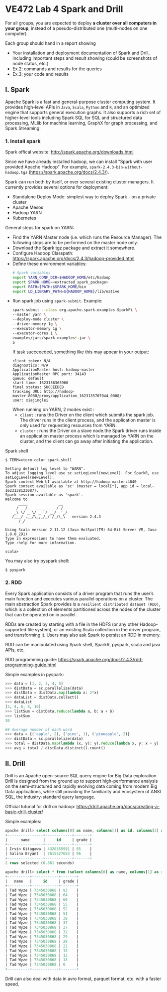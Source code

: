 # VE472 Lab 4 Spark and Drill

For all groups, you are expected to deploy **a cluster over all computers in your group**, instead of a pseudo-distributed one (multi-nodes on one computer). 

Each group should hand in a report showing 
- Your installation and deployment documentation of Spark and Drill, including important steps and result showing (could be screenshots of node status, etc.)
- Ex.2: commands and results for the queries
- Ex.3: your code and results

## I. Spark
Apache Spark is a fast and general-purpose cluster computing system. It provides high-level APIs in `Java`, `Scala`, `Python` and `R`, and an optimized engine that supports general execution graphs. It also supports a rich set of higher-level tools including Spark SQL for SQL and structured data processing, MLlib for machine learning, GraphX for graph processing, and Spark Streaming.
  
### 1. Install spark
Spark offical website: http://spark.apache.org/downloads.html

Since we have already installed hadoop, we can install "Spark with user provided Apache Hadoop". For example, `spark-2.4.3-bin-without-hadoop.tgz` (https://spark.apache.org/docs/2.4.3/).

 Spark can run both by itself, or over several existing cluster managers. It currently provides several options for deployment:

- Standalone Deploy Mode: simplest way to deploy Spark - on a private cluster
- Apache Mesos
- Hadoop YARN
- Kubernetes

General steps for spark on YARN:
-  Find the YARN Master node (i.e. which runs the Resource Manager). The following steps are to be performed on the master node only.
-  Download the Spark tgz package and extract it somewhere.
-  Configure Hadoop Classpath: https://spark.apache.org/docs/2.4.3/hadoop-provided.html
-  Define these environment variables:
    ```bash
    # Spark variables
    export YARN_CONF_DIR=$HADOOP_HOME/etc/hadoop
    export SPARK_HOME=<extracted_spark_package>
    export PATH=$PATH:$SPARK_HOME/bin
    export LD_LIBRARY_PATH=${HADOOP_HOME}/lib/native
    ```
- Run spark job using `spark-submit`. Example:
    ```bash
    spark-submit --class org.apache.spark.examples.SparkPi \
    --master yarn \
    --deploy-mode cluster \
    --driver-memory 1g \
    --executor-memory 1g \
    --executor-cores 1 \
    examples/jars/spark-examples*.jar \
    5
    ```
    If task succeeeded, something like this may appear in your output:
    ```
    client token: N/A
    diagnostics: N/A
    ApplicationMaster host: hadoop-master
    ApplicationMaster RPC port: 34143
    queue: default
    start time: 1623136363960
    final status: SUCCEEDED
    tracking URL: http://hadoop-master:8088/proxy/application_1623135707044_0008/
	user: xiejinglei
    ```
    When running on YARN, 2 modes exist :
    - `client` : runs the Driver on the client which submits the spark job. The driver runs in the client process, and the application master is only used for requesting resources from YARN.
    - `cluster` : runs the Driver on a slave node.the Spark driver runs inside an application master process which is managed by YARN on the cluster, and the client can go away after initiating the application.


Spark shell
```
$ TERM=xterm-color spark-shell
```
```
Setting default log level to "WARN".
To adjust logging level use sc.setLogLevel(newLevel). For SparkR, use setLogLevel(newLevel).
Spark context Web UI available at http://hadoop-master:4040
Spark context available as 'sc' (master = local[*], app id = local-1623138123087).
Spark session available as 'spark'.
Welcome to
      ____              __
     / __/__  ___ _____/ /__
    _\ \/ _ \/ _ `/ __/  '_/
   /___/ .__/\_,_/_/ /_/\_\   version 2.4.3
      /_/
         
Using Scala version 2.11.12 (Java HotSpot(TM) 64-Bit Server VM, Java 1.8.0_291)
Type in expressions to have them evaluated.
Type :help for more information.

scala>
```
You may also try pyspark shell:
```
$ pyspark
```

### 2. RDD
Every Spark application consists of a driver program that runs the user’s main function and executes various parallel operations on a cluster. The main abstraction Spark provides is a `resilient distributed dataset (RDD)`, which is a collection of elements partitioned across the nodes of the cluster that can be operated on in parallel. 

RDDs are created by starting with a file in the HDFS (or any other Hadoop-supported file system), or an existing Scala collection in the driver program, and transforming it. Users may also ask Spark to persist an RDD in memory.

RDD can be manipulated using Spark shell, SparkR, pyspark, scala and java APIs, etc.

RDD programming guide: https://spark.apache.org/docs/2.4.3/rdd-programming-guide.html

Simple examples in pyspark:
```py
>>> data = [1, 2, 3, 4, 5]
>>> distData = sc.parallelize(data)
>>> distData = distData.map(lambda x: 2*x)
>>> dataList = distData.collect()
>>> dataList
[2, 4, 6, 8, 10]
>>> listSum = distData.reduce(lambda a, b: a + b)
>>> listSum
30
```

```py
## Average number of each word
>>> data = {('apple', 2), ('pine', 1), ('pineapple', 2)}
>>> distData = sc.parallelize(data)
>>> total = distData.map(lambda (x, y): y).reduce(lambda x, y: x + y)  # total number of words
>>> avg = total / distData.distinct().count()
```

## II. Drill 
Drill is an Apache open-source SQL query engine for Big Data exploration. Drill is designed from the ground up to support high-performance analysis on the semi-structured and rapidly evolving data coming from modern Big Data applications, while still providing the familiarity and ecosystem of ANSI SQL, the industry-standard query language. 

Official tuturial for drill on hadoop: https://drill.apache.org/docs/creating-a-basic-drill-cluster/

Simple examples:
```sql
apache drill> select columns[0] as name, columns[1] as id, columns[2] as grade from dfs.`/home/xiejinglei/course/ve472/lab2/l4-names/grades.csv` limit 2;
+----------------+------------+-------+
|      name      |     id     | grade |
+----------------+------------+-------+
| Irvin Kitagawa | 4320355991 | 85    |
| Salina Bryant  | 7615527683 | 96    |
+----------------+------------+-------+
2 rows selected (0.361 seconds)
```

```sql
apache drill> select * from (select columns[0] as name, columns[1] as id, columns[2] as grade from dfs.`/home/xiejinglei/course/ve472/lab2/l4-names/grades.csv`) where name = 'Tad Wyze' order by grade desc;
+----------+------------+-------+
|   name   |     id     | grade |
+----------+------------+-------+
| Tad Wyze | 7345030868 | 93    |
| Tad Wyze | 7345030868 | 64    |
| Tad Wyze | 7345030868 | 60    |
| Tad Wyze | 7345030868 | 55    |
| Tad Wyze | 7345030868 | 52    |
| Tad Wyze | 7345030868 | 51    |
| Tad Wyze | 7345030868 | 38    |
| Tad Wyze | 7345030868 | 37    |
| Tad Wyze | 7345030868 | 37    |
| Tad Wyze | 7345030868 | 32    |
| Tad Wyze | 7345030868 | 29    |
| Tad Wyze | 7345030868 | 28    |
| Tad Wyze | 7345030868 | 22    |
| Tad Wyze | 7345030868 | 13    |
| Tad Wyze | 7345030868 | 13    |
| Tad Wyze | 7345030868 | 13    |
| Tad Wyze | 7345030868 | 0     |
+----------+------------+-------+
```

Drill can also deal with data in avro format, parquet format, etc. with a faster speed.